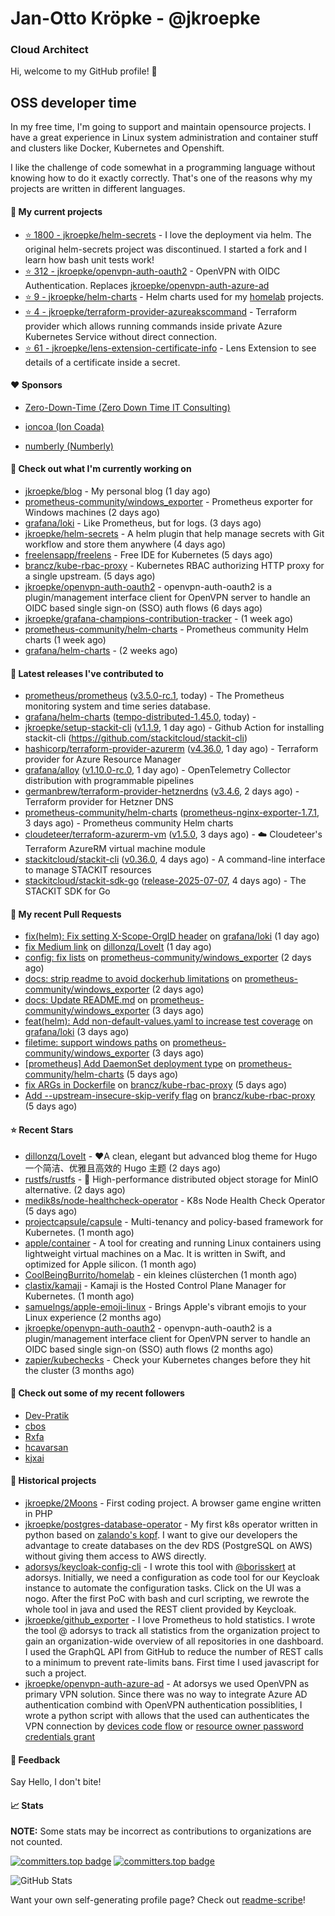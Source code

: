 # Jan-Otto Kröpke - @jkroepke
### Cloud Architect 

Hi, welcome to my GitHub profile! 👋

## OSS developer time
In my free time, I'm going to support and maintain opensource projects. I have a great experience in Linux system administration and container stuff and clusters like Docker, Kubernetes and Openshift.

I like the challenge of code somewhat in a programming language without knowing how to do it exactly correctly. That's one of the reasons why my projects are written in different languages.

#### 🌱 My current projects
- [⭐️ 1800 - jkroepke/helm-secrets](https://github.com/jkroepke/helm-secrets) - I love the deployment via helm. The original helm-secrets project was discontinued. I started a fork and I learn how bash unit tests work!
- [⭐️ 312 - jkroepke/openvpn-auth-oauth2](https://github.com/jkroepke/openvpn-auth-oauth2) - OpenVPN with OIDC Authentication. Replaces  [jkroepke/openvpn-auth-azure-ad](https://github.com/jkroepke/openvpn-auth-azure-ad) 
- [⭐️ 9 - jkroepke/helm-charts](https://github.com/jkroepke/helm-charts) - Helm charts used for my [homelab](https://github.com/jkroepke/homelab) projects.
- [⭐️ 4 - jkroepke/terraform-provider-azureakscommand](https://github.com/jkroepke/terraform-provider-azureakscommand) - Terraform provider which allows running commands inside private Azure Kubernetes Service without direct connection.
- [⭐️ 61 - jkroepke/lens-extension-certificate-info](https://github.com/jkroepke/lens-extension-certificate-info) - Lens Extension to see details of a certificate inside a secret.

#### ❤️ Sponsors

- [Zero-Down-Time (Zero Down Time IT Consulting)](https://github.com/Zero-Down-Time)

- [ioncoa (Ion Coada)](https://github.com/ioncoa)

- [numberly (Numberly)](https://github.com/numberly)


#### 👷 Check out what I'm currently working on

- [jkroepke/blog](https://github.com/jkroepke/blog) - My personal blog (1 day ago)
- [prometheus-community/windows_exporter](https://github.com/prometheus-community/windows_exporter) - Prometheus exporter for Windows machines (2 days ago)
- [grafana/loki](https://github.com/grafana/loki) - Like Prometheus, but for logs. (3 days ago)
- [jkroepke/helm-secrets](https://github.com/jkroepke/helm-secrets) - A helm plugin that help manage secrets with Git workflow and store them anywhere (4 days ago)
- [freelensapp/freelens](https://github.com/freelensapp/freelens) - Free IDE for Kubernetes (5 days ago)
- [brancz/kube-rbac-proxy](https://github.com/brancz/kube-rbac-proxy) - Kubernetes RBAC authorizing HTTP proxy for a single upstream. (5 days ago)
- [jkroepke/openvpn-auth-oauth2](https://github.com/jkroepke/openvpn-auth-oauth2) - openvpn-auth-oauth2 is a plugin/management interface client for OpenVPN server to handle an OIDC based single sign-on (SSO) auth flows (6 days ago)
- [jkroepke/grafana-champions-contribution-tracker](https://github.com/jkroepke/grafana-champions-contribution-tracker) -  (1 week ago)
- [prometheus-community/helm-charts](https://github.com/prometheus-community/helm-charts) - Prometheus community Helm charts (1 week ago)
- [grafana/helm-charts](https://github.com/grafana/helm-charts) -  (2 weeks ago)

#### 🔭 Latest releases I've contributed to

- [prometheus/prometheus](https://github.com/prometheus/prometheus) ([v3.5.0-rc.1](https://github.com/prometheus/prometheus/releases/tag/v3.5.0-rc.1), today) - The Prometheus monitoring system and time series database.
- [grafana/helm-charts](https://github.com/grafana/helm-charts) ([tempo-distributed-1.45.0](https://github.com/grafana/helm-charts/releases/tag/tempo-distributed-1.45.0), today) - 
- [jkroepke/setup-stackit-cli](https://github.com/jkroepke/setup-stackit-cli) ([v1.1.9](https://github.com/jkroepke/setup-stackit-cli/releases/tag/v1.1.9), 1 day ago) - Github Action for installing stackit-cli (https://github.com/stackitcloud/stackit-cli)
- [hashicorp/terraform-provider-azurerm](https://github.com/hashicorp/terraform-provider-azurerm) ([v4.36.0](https://github.com/hashicorp/terraform-provider-azurerm/releases/tag/v4.36.0), 1 day ago) - Terraform provider for Azure Resource Manager
- [grafana/alloy](https://github.com/grafana/alloy) ([v1.10.0-rc.0](https://github.com/grafana/alloy/releases/tag/v1.10.0-rc.0), 1 day ago) - OpenTelemetry Collector distribution with programmable pipelines
- [germanbrew/terraform-provider-hetznerdns](https://github.com/germanbrew/terraform-provider-hetznerdns) ([v3.4.6](https://github.com/germanbrew/terraform-provider-hetznerdns/releases/tag/v3.4.6), 2 days ago) - Terraform provider for Hetzner DNS
- [prometheus-community/helm-charts](https://github.com/prometheus-community/helm-charts) ([prometheus-nginx-exporter-1.7.1](https://github.com/prometheus-community/helm-charts/releases/tag/prometheus-nginx-exporter-1.7.1), 3 days ago) - Prometheus community Helm charts
- [cloudeteer/terraform-azurerm-vm](https://github.com/cloudeteer/terraform-azurerm-vm) ([v1.5.0](https://github.com/cloudeteer/terraform-azurerm-vm/releases/tag/v1.5.0), 3 days ago) - ☁️ Cloudeteer's Terraform AzureRM virtual machine module
- [stackitcloud/stackit-cli](https://github.com/stackitcloud/stackit-cli) ([v0.36.0](https://github.com/stackitcloud/stackit-cli/releases/tag/v0.36.0), 4 days ago) - A command-line interface to manage STACKIT resources
- [stackitcloud/stackit-sdk-go](https://github.com/stackitcloud/stackit-sdk-go) ([release-2025-07-07](https://github.com/stackitcloud/stackit-sdk-go/releases/tag/release-2025-07-07), 4 days ago) - The STACKIT SDK for Go

#### 🔨 My recent Pull Requests

- [fix(helm): Fix setting X-Scope-OrgID header](https://github.com/grafana/loki/pull/18414) on [grafana/loki](https://github.com/grafana/loki) (1 day ago)
- [fix Medium link](https://github.com/dillonzq/LoveIt/pull/985) on [dillonzq/LoveIt](https://github.com/dillonzq/LoveIt) (1 day ago)
- [config: fix lists](https://github.com/prometheus-community/windows_exporter/pull/2124) on [prometheus-community/windows_exporter](https://github.com/prometheus-community/windows_exporter) (2 days ago)
- [docs: strip readme to avoid dockerhub limitations](https://github.com/prometheus-community/windows_exporter/pull/2123) on [prometheus-community/windows_exporter](https://github.com/prometheus-community/windows_exporter) (2 days ago)
- [docs: Update README.md](https://github.com/prometheus-community/windows_exporter/pull/2121) on [prometheus-community/windows_exporter](https://github.com/prometheus-community/windows_exporter) (3 days ago)
- [feat(helm): Add non-default-values.yaml to increase test coverage](https://github.com/grafana/loki/pull/18360) on [grafana/loki](https://github.com/grafana/loki) (3 days ago)
- [filetime: support windows paths](https://github.com/prometheus-community/windows_exporter/pull/2118) on [prometheus-community/windows_exporter](https://github.com/prometheus-community/windows_exporter) (3 days ago)
- [[prometheus] Add DaemonSet deployment type](https://github.com/prometheus-community/helm-charts/pull/5869) on [prometheus-community/helm-charts](https://github.com/prometheus-community/helm-charts) (5 days ago)
- [fix ARGs in Dockerfile](https://github.com/brancz/kube-rbac-proxy/pull/383) on [brancz/kube-rbac-proxy](https://github.com/brancz/kube-rbac-proxy) (5 days ago)
- [Add --upstream-insecure-skip-verify flag](https://github.com/brancz/kube-rbac-proxy/pull/382) on [brancz/kube-rbac-proxy](https://github.com/brancz/kube-rbac-proxy) (5 days ago)

#### ⭐ Recent Stars

- [dillonzq/LoveIt](https://github.com/dillonzq/LoveIt) - ❤️A clean, elegant but advanced blog theme for Hugo 一个简洁、优雅且高效的 Hugo 主题 (2 days ago)
- [rustfs/rustfs](https://github.com/rustfs/rustfs) - 🚀 High-performance distributed object storage for MinIO  alternative. (2 days ago)
- [medik8s/node-healthcheck-operator](https://github.com/medik8s/node-healthcheck-operator) - K8s Node Health Check Operator (5 days ago)
- [projectcapsule/capsule](https://github.com/projectcapsule/capsule) - Multi-tenancy and policy-based framework for Kubernetes. (1 month ago)
- [apple/container](https://github.com/apple/container) - A tool for creating and running Linux containers using lightweight virtual machines on a Mac. It is written in Swift, and optimized for Apple silicon.  (1 month ago)
- [CoolBeingBurrito/homelab](https://github.com/CoolBeingBurrito/homelab) - ein kleines clüsterchen (1 month ago)
- [clastix/kamaji](https://github.com/clastix/kamaji) - Kamaji is the Hosted Control Plane Manager for Kubernetes. (1 month ago)
- [samuelngs/apple-emoji-linux](https://github.com/samuelngs/apple-emoji-linux) - Brings Apple's vibrant emojis to your Linux experience (2 months ago)
- [jkroepke/openvpn-auth-oauth2](https://github.com/jkroepke/openvpn-auth-oauth2) - openvpn-auth-oauth2 is a plugin/management interface client for OpenVPN server to handle an OIDC based single sign-on (SSO) auth flows (2 months ago)
- [zapier/kubechecks](https://github.com/zapier/kubechecks) - Check your Kubernetes changes before they hit the cluster (3 months ago)

#### 👯 Check out some of my recent followers

- [Dev-Pratik](https://github.com/Dev-Pratik)
- [cbos](https://github.com/cbos)
- [Rxfa](https://github.com/Rxfa)
- [hcavarsan](https://github.com/hcavarsan)
- [kjxai](https://github.com/kjxai)

#### 📜 Historical projects
- [jkroepke/2Moons](https://github.com/jkroepke/2Moons) - First coding project. A browser game engine written in PHP
- [jkroepke/postgres-database-operator](https://github.com/jkroepke/postgres-database-operator) - My first k8s operator written in python based on [zalando's kopf](https://github.com/zalando-incubator/kopf). I want to give our developers the advantage to create databases on the dev RDS (PostgreSQL on AWS) without giving them access to AWS directly.
- [adorsys/keycloak-config-cli](https://github.com/adorsys/keycloak-config-cli) - I wrote this tool with [@borisskert](https://github.com/borisskert) at adorsys. Initially, we need a configuration as code tool for our Keycloak instance to automate the configuration tasks. Click on the UI was a nogo. After the first PoC with bash and curl scripting, we rewrote the whole tool in java and used the REST client provided by Keycloak.
- [jkroepke/github_exporter](https://github.com/jkroepke/github_exporter) - I love Prometheus to hold statistics. I wrote the tool @ adorsys to track all statistics from the organization project to gain an organization-wide overview of all repositories in one dashboard. I used the GraphQL API from GitHub to reduce the number of REST calls to a minimum to prevent rate-limits bans. First time I used javascript for such a project.
- [jkroepke/openvpn-auth-azure-ad](https://github.com/jkroepke/openvpn-auth-azure-ad) - At adorsys we used OpenVPN as primary VPN solution. Since there was no way to integrate Azure AD authentication combind with OpenVPN authentication possiblities, I wrote a python script with allows that the used can authenticates the VPN connection by [devices code flow](https://docs.microsoft.com/en-us/azure/active-directory/develop/v2-oauth2-device-code) or [resource owner password credentials grant](https://docs.microsoft.com/en-us/azure/active-directory/develop/v2-oauth-ropc)

#### 💬 Feedback

Say Hello, I don't bite!

#### 📈 Stats

**NOTE:** Some stats may be incorrect as contributions to organizations
are not counted.

[![committers.top badge](https://user-badge.committers.top/germany/jkroepke.svg)](https://user-badge.committers.top/germany/jkroepke)
[![committers.top badge](https://user-badge.committers.top/germany_public/jkroepke.svg)](https://user-badge.committers.top/germany_public/jkroepke)

![GitHub Stats](https://github-readme-stats.vercel.app/api?username=jkroepke&count_private=false&theme=tokyonight&show_icons=true)

Want your own self-generating profile page? Check out [readme-scribe](https://github.com/muesli/readme-scribe)!
